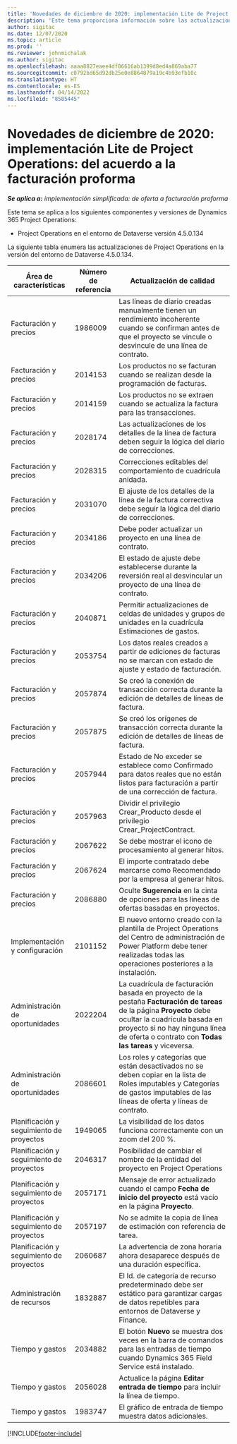 ```yaml
---
title: 'Novedades de diciembre de 2020: implementación Lite de Project Operations: del acuerdo a la facturación proforma'
description: 'Este tema proporciona información sobre las actualizaciones de calidad disponibles en la versión de diciembre de 2020 de la implementación Lite de Project Operations: del acuerdo a la facturación proforma.'
author: sigitac
ms.date: 12/07/2020
ms.topic: article
ms.prod: ''
ms.reviewer: johnmichalak
ms.author: sigitac
ms.openlocfilehash: aaaa8827eaee4df86616ab1399d8ed4a869aba77
ms.sourcegitcommit: c0792bd65d92db25e0e8864879a19c4b93efb10c
ms.translationtype: HT
ms.contentlocale: es-ES
ms.lasthandoff: 04/14/2022
ms.locfileid: "8585445"
---
```

# <a name="whats-new-december-2020---project-operations-lite-deployment---deal-to-proforma-invoicing"></a>Novedades de diciembre de 2020: implementación Lite de Project Operations: del acuerdo a la facturación proforma

_**Se aplica a:** implementación simplificada: de oferta a facturación proforma_

Este tema se aplica a los siguientes componentes y versiones de Dynamics 365 Project Operations:

  - Project Operations en el entorno de Dataverse versión 4.5.0.134 

La siguiente tabla enumera las actualizaciones de Project Operations en la versión del entorno de Dataverse 4.5.0.134.

| **Área de características** | **Número de referencia** | **Actualización de calidad** |
| --- | --- | --- |
| Facturación y precios | 1986009 | Las líneas de diario creadas manualmente tienen un rendimiento incoherente cuando se confirman antes de que el proyecto se vincule o desvincule de una línea de contrato. |
| Facturación y precios | 2014153 | Los productos no se facturan cuando se realizan desde la programación de facturas. |
| Facturación y precios | 2014159 | Los productos no se extraen cuando se actualiza la factura para las transacciones. |
| Facturación y precios | 2028174 | Las actualizaciones de los detalles de la línea de factura deben seguir la lógica del diario de correcciones. |
| Facturación y precios | 2028315 | Correcciones editables del comportamiento de cuadrícula anidada. |
| Facturación y precios | 2031070 | El ajuste de los detalles de la línea de la factura correctiva debe seguir la lógica del diario de correcciones. |
| Facturación y precios | 2034186 | Debe poder actualizar un proyecto en una línea de contrato. |
| Facturación y precios | 2034206 | El estado de ajuste debe establecerse durante la reversión real al desvincular un proyecto de una línea de contrato. |
| Facturación y precios | 2040871 | Permitir actualizaciones de celdas de unidades y grupos de unidades en la cuadrícula Estimaciones de gastos. |
| Facturación y precios | 2053754 | Los datos reales creados a partir de ediciones de facturas no se marcan con estado de ajuste y estado de facturación. |
| Facturación y precios | 2057874 | Se creó la conexión de transacción correcta durante la edición de detalles de líneas de factura. |
| Facturación y precios | 2057875 | Se creó los orígenes de transacción correcta durante la edición de detalles de líneas de factura. |
| Facturación y precios | 2057944 | Estado de No exceder se establece como Confirmado para datos reales que no están listos para facturación a partir de una corrección de factura. |
| Facturación y precios | 2057963 | Dividir el privilegio Crear\_Producto desde el privilegio Crear\_ProjectContract. |
| Facturación y precios | 2067622 | Se debe mostrar el icono de procesamiento al generar hitos. |
| Facturación y precios | 2067624 | El importe contratado debe marcarse como Recomendado por la empresa al generar hitos. |
| Facturación y precios | 2086880 | Oculte **Sugerencia** en la cinta de opciones para las líneas de ofertas basadas en proyectos. |
| Implementación y configuración | 2101152 | El nuevo entorno creado con la plantilla de Project Operations del Centro de administración de Power Platform debe tener realizadas todas las operaciones posteriores a la instalación. |
| Administración de oportunidades | 2022204 | La cuadrícula de facturación basada en proyecto de la pestaña **Facturación de tareas** de la página **Proyecto** debe ocultar la cuadrícula basada en proyecto si no hay ninguna línea de oferta o contrato con **Todas las tareas** y viceversa. |
| Administración de oportunidades | 2086601 | Los roles y categorías que están desactivados no se deben copiar en la lista de Roles imputables y Categorías de gastos imputables de las líneas de oferta y líneas de contrato. |
| Planificación y seguimiento de proyectos | 1949065 | La visibilidad de los datos funciona correctamente con un zoom del 200 %. |
| Planificación y seguimiento de proyectos | 2046317 | Posibilidad de cambiar el nombre de la entidad del proyecto en Project Operations |
| Planificación y seguimiento de proyectos | 2057171 | Mensaje de error actualizado cuando el campo **Fecha de inicio del proyecto** está vacío en la página **Proyecto**. |
| Planificación y seguimiento de proyectos | 2057197 | No se admite la copia de línea de estimación con referencia de tarea. |
| Planificación y seguimiento de proyectos | 2060687 | La advertencia de zona horaria ahora desaparece después de una duración específica. |
| Administración de recursos | 1832887 | El Id. de categoría de recurso predeterminado debe ser estático para garantizar cargas de datos repetibles para entornos de Dataverse y Finance. |
| Tiempo y gastos | 2034882 | El botón **Nuevo** se muestra dos veces en la barra de comandos para las entradas de tiempo cuando Dynamics 365 Field Service está instalado. |
| Tiempo y gastos | 2056028 | Actualice la página **Editar entrada de tiempo** para incluir la línea de tiempo. |
| Tiempo y gastos | 1983747 | El gráfico de entrada de tiempo muestra datos adicionales. |


[!INCLUDE[footer-include](../../includes/footer-banner.md)]